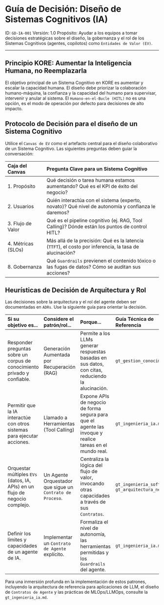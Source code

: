# Guía de Decisión: Diseño de Sistemas Cognitivos (IA)

ID: `GD-IA-001`
Versión: 1.0
Propósito: Ayudar a los equipos a tomar decisiones estratégicas sobre el diseño, la gobernanza y el rol de los Sistemas Cognitivos (agentes, copilotos) como `Entidades de Valor (EV)`.

---

## Principio KORE: Aumentar la Inteligencia Humana, no Reemplazarla

El objetivo principal de un Sistema Cognitivo en KORE es aumentar y escalar la capacidad humana. El diseño debe priorizar la colaboración humano-máquina, la confianza y la capacidad del humano para supervisar, intervenir y anular al sistema. El `Humano-en-el-Bucle (HITL)` no es una opción, es el modo de operación por defecto para decisiones de alto impacto.

## Protocolo de Decisión para el diseño de un Sistema Cognitivo

Utilice el `Canvas de EV` como el artefacto central para el diseño colaborativo de un Sistema Cognitivo. Las siguientes preguntas deben guiar la conversación:

| Caja del Canvas | Pregunta Clave para un Sistema Cognitivo |
| :--- | :--- |
| 1. Propósito |  Qué decisión o tarea humana estamos aumentando?  Qué es el KPI de éxito del negocio? |
| 2. Usuarios |  Quién interactúa con el sistema (experto, novato)?  Qué nivel de autonomía y confianza le daremos? |
| 3. Flujo de Valor |  Qué es el pipeline cognitivo (ej. RAG, Tool Calling)?  Dónde están los puntos de control HITL? |
| 4. Métricas (SLOs) |  Más allá de la precisión:  Qué es la latencia (`TTFT`), el costo por inferencia, la tasa de alucinación? |
| 8. Gobernanza |  Qué `Guardrails` previenen el contenido tóxico o las fugas de datos?  Cómo se auditan sus acciones? |

## Heurísticas de Decisión de Arquitectura y Rol

Las decisiones sobre la arquitectura y el rol del agente deben ser documentadas en `ADRs`. Use la siguiente guía para orientar la decisión.

| Si su objetivo es... | Considere el patrón/rol... | Porque... | Guía Técnica de Referencia |
| :--- | :--- | :--- | :--- |
| Responder preguntas sobre un corpus de conocimiento privado y confiable. | Generación Aumentada por Recuperación (RAG) | Permite a los LLMs generar respuestas basadas en sus datos, con citas, reduciendo la alucinación. | `gt_gestion_conocimiento.md` |
| Permitir que la IA interactúe con otros sistemas para ejecutar acciones. | Llamado a Herramientas (Tool Calling) | Expone APIs de negocio de forma segura para que el agente las invoque y realice tareas en el mundo real. | `gt_ingenieria_ia.md` |
| Orquestar múltiples `EVs` (datos, IA, APIs) en un flujo de negocio complejo. | Un Agente Orquestador que sigue un `Contrato de Proceso`. | Centraliza la lógica del flujo de valor, invocando otras capacidades a través de sus `Contratos`. | `gt_ingenieria_software.md`, `gt_arquitectura_nexus.md` |
| Definir los límites y capacidades de un agente de IA. | Implementar un `Contrato de Agente` explícito. | Formaliza el nivel de autonomía, las herramientas permitidas y los `Guardrails` del agente. | `gt_ingenieria_ia.md` |

Para una inmersión profunda en la implementación de estos patrones, incluyendo la arquitectura de referencia para aplicaciones de LLM, el diseño de `Contratos de Agente` y las prácticas de MLOps/LLMOps, consulte la `gt_ingenieria_ia.md`.